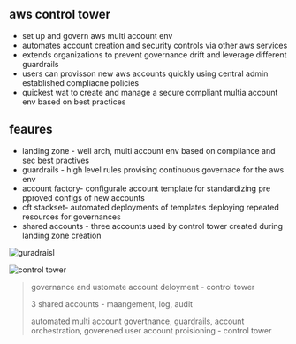## aws control tower

- set up and govern aws multi account env
- automates account creation and security controls via other aws services
- extends organizations to prevent governance drift and leverage different guardrails
- users can provisson new aws accounts quickly using central admin established compliacne policies
- quickest wat to create and manage a secure compliant multia account env based on best practices

## feaures

- landing zone - well arch, multi account env based on compliance and sec best practives
- guardrails - high level rules provising continuous governace for the aws env
- account factory- configurale account template for standardizing pre pproved configs of new accounts
- cft stackset- automated deployments of templates deploying repeated resources for governances
- shared accounts - three accounts used by control tower created during landing zone creation

![guradraisl](../images/guardrails.png)

![control tower](../images/controltower.png)

> governance and ustomate account deloyment - control tower
>
> 3 shared accounts - maangement, log, audit
>
> automated multi account govertnance, guardrails, account orchestration, goverened user account proisioning - control tower